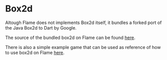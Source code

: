 # Box2d

Altough Flame does not implements Box2d itself, it bundles a forked port of the Java Box2d to Dart by Google.

The source of the bundled box2d on Flame can be found [here](https://github.com/feroult/box2d.dart).

There is also a simple example game that can be used as reference of how to use box2d on Flame [here](https://github.com/feroult/haunt).
